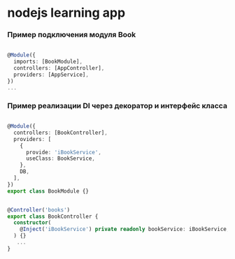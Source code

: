 # nodejs learning app

### Пример подключения модуля Book

```ts title="app.module.ts"

@Module({
  imports: [BookModule],
  controllers: [AppController],
  providers: [AppService],
})
...

```

### Пример реализации DI через декоратор и интерфейс класса

```ts title="book.module.ts"

@Module({
  controllers: [BookController],
  providers: [
    {
      provide: 'iBookService',
      useClass: BookService,
    },
    DB,
  ],
})
export class BookModule {}

```

```ts title="book.controller.ts"

@Controller('books')
export class BookController {
  constructor(
    @Inject('iBookService') private readonly bookService: iBookService,
  ) {}
   ...
}

```

